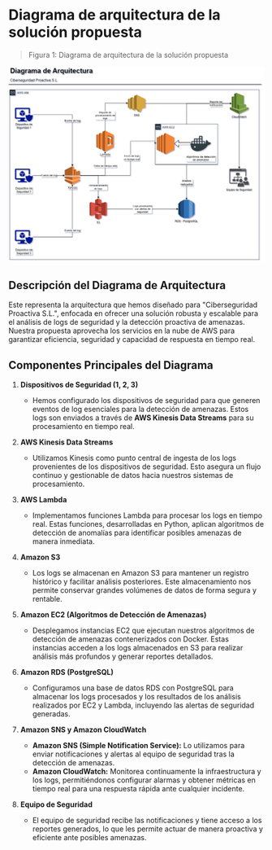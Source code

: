 # Diagrama de arquitectura de la solución propuesta

> Figura 1: Diagrama de arquitectura de la solución propuesta

![](../assets/diagrama-arquitectura/ciber_seg-proactiva.png)

## Descripción del Diagrama de Arquitectura

Este representa la arquitectura que hemos diseñado para "Ciberseguridad Proactiva S.L.", enfocada en ofrecer una solución robusta y escalable para el análisis de logs de seguridad y la detección proactiva de amenazas. Nuestra propuesta aprovecha los servicios en la nube de AWS para garantizar eficiencia, seguridad y capacidad de respuesta en tiempo real.

## Componentes Principales del Diagrama

1. **Dispositivos de Seguridad (1, 2, 3)**

   - Hemos configurado los dispositivos de seguridad para que generen eventos de log esenciales para la detección de amenazas. Estos logs son enviados a través de **AWS Kinesis Data Streams** para su procesamiento en tiempo real.

2. **AWS Kinesis Data Streams**

   - Utilizamos Kinesis como punto central de ingesta de los logs provenientes de los dispositivos de seguridad. Esto asegura un flujo continuo y gestionable de datos hacia nuestros sistemas de procesamiento.

3. **AWS Lambda**

   - Implementamos funciones Lambda para procesar los logs en tiempo real. Estas funciones, desarrolladas en Python, aplican algoritmos de detección de anomalías para identificar posibles amenazas de manera inmediata.

4. **Amazon S3**

   - Los logs se almacenan en Amazon S3 para mantener un registro histórico y facilitar análisis posteriores. Este almacenamiento nos permite conservar grandes volúmenes de datos de forma segura y rentable.

5. **Amazon EC2 (Algoritmos de Detección de Amenazas)**

   - Desplegamos instancias EC2 que ejecutan nuestros algoritmos de detección de amenazas contenerizados con Docker. Estas instancias acceden a los logs almacenados en S3 para realizar análisis más profundos y generar reportes detallados.

6. **Amazon RDS (PostgreSQL)**

   - Configuramos una base de datos RDS con PostgreSQL para almacenar los logs procesados y los resultados de los análisis realizados por EC2 y Lambda, incluyendo las alertas de seguridad generadas.

7. **Amazon SNS y Amazon CloudWatch**

   - **Amazon SNS (Simple Notification Service):** Lo utilizamos para enviar notificaciones y alertas al equipo de seguridad tras la detección de amenazas.
   - **Amazon CloudWatch:** Monitorea continuamente la infraestructura y los logs, permitiéndonos configurar alarmas y obtener métricas en tiempo real para una respuesta rápida ante cualquier incidente.

8. **Equipo de Seguridad**

   - El equipo de seguridad recibe las notificaciones y tiene acceso a los reportes generados, lo que les permite actuar de manera proactiva y eficiente ante posibles amenazas.
